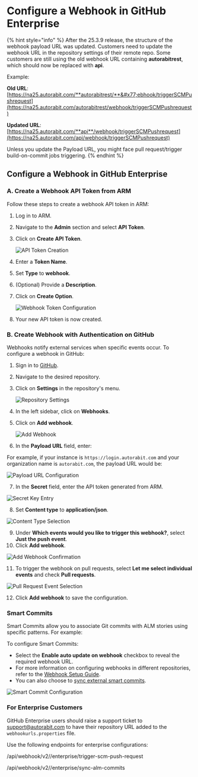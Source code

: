 # Configure a Webhook in GitHub Enterprise

{% hint style="info" %}
After the 25.3.9 release, the structure of the webhook payload URL was updated. Customers need to update the webhook URL in the repository settings of their remote repo. Some customers are still using the old webhook URL containing **autorabitrest**, which should now be replaced with **api**.

Example:

**Old URL**: [https://na25.autorabit.com/**autorabitrest/**&#x77;ebhook/triggerSCMPushrequest](https://na25.autorabit.com/autorabitrest/webhook/triggerSCMPushrequest)

**Updated URL**: [https://na25.autorabit.com/**api**/webhook/triggerSCMPushrequest](https://na25.autorabit.com/api/webhook/triggerSCMPushrequest)

Unless you update the Payload URL, you might face pull request/trigger build-on-commit jobs triggering.
{% endhint %}

## Configure a Webhook in GitHub Enterprise

### A. Create a Webhook API Token from ARM

Follow these steps to create a webhook API token in ARM:

1. Log in to ARM.
2. Navigate to the **Admin** section and select **API Token**.
3.  Click on **Create API Token**.

    ![API Token Creation](<../../../../.gitbook/assets/image (953).png>)
4. Enter a **Token Name**.
5. Set **Type** to **webhook**.
6. (Optional) Provide a **Description**.
7.  Click on **Create Option**.

    ![Webhook Token Configuration](<../../../../.gitbook/assets/image (954).png>)
8. Your new API token is now created.

### B. Create Webhook with Authentication on GitHub

Webhooks notify external services when specific events occur. To configure a webhook in GitHub:

1. Sign in to [GitHub](https://github.com/login).
2. Navigate to the desired repository.
3.  Click on **Settings** in the repository's menu.

    ![Repository Settings](<../../../../.gitbook/assets/image (957).png>)
4. In the left sidebar, click on **Webhooks**.
5.  Click on **Add webhook**.

    ![Add Webhook](<../../../../.gitbook/assets/image (958).png>)
6. In the **Payload URL** field, enter:

For example, if your instance is `https://login.autorabit.com` and your organization name is `autorabit.com`, the payload URL would be:

![Payload URL Configuration](<../../../../.gitbook/assets/image (959).png>)

7. In the **Secret** field, enter the API token generated from ARM.

![Secret Key Entry](<../../../../.gitbook/assets/image (960).png>)

8. Set **Content type** to **application/json**.

![Content Type Selection](<../../../../.gitbook/assets/image (961).png>)

9. Under **Which events would you like to trigger this webhook?**, select **Just the push event**.
10. Click **Add webhook**.

![Add Webhook Confirmation](<../../../../.gitbook/assets/image (962).png>)

11. To trigger the webhook on pull requests, select **Let me select individual events** and check **Pull requests**.

![Pull Request Event Selection](<../../../../.gitbook/assets/image (963).png>)

12. Click **Add webhook** to save the configuration.

### Smart Commits

Smart Commits allow you to associate Git commits with ALM stories using specific patterns. For example:

To configure Smart Commits:

* Select the **Enable auto update on webhook** checkbox to reveal the required webhook URL.
* For more information on configuring webhooks in different repositories, refer to the [Webhook Setup Guide](file://product-guides/arm/arm-features/webhooks).
* You can also choose to [sync external smart commits](file://product-guides/arm/arm-features/version-control/introduction-to-version-control/version-control-repositories-summary).

![Smart Commit Configuration](<../../../../.gitbook/assets/image (964).png>)

### For Enterprise Customers

GitHub Enterprise users should raise a support ticket to [support@autorabit.com](mailto:support@autorabit.com) to have their repository URL added to the `webhookurls.properties` file.

Use the following endpoints for enterprise configurations:

/api/webhook/v2//enterprise/trigger-scm-push-request

/api/webhook/v2//enterprise/sync-alm-commits
